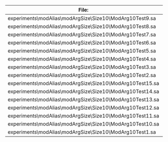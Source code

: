 File:|Version0|Version1|Version2
---|---|---|---
experiments\modAlias\modArgSize\Size10\ModArg10Test9.sa|56 KB|42 KB|30 KB
experiments\modAlias\modArgSize\Size10\ModArg10Test8.sa|56 KB|41 KB|30 KB
experiments\modAlias\modArgSize\Size10\ModArg10Test7.sa|51 KB|38 KB|29 KB
experiments\modAlias\modArgSize\Size10\ModArg10Test6.sa|58 KB|39 KB|29 KB
experiments\modAlias\modArgSize\Size10\ModArg10Test5.sa|53 KB|40 KB|29 KB
experiments\modAlias\modArgSize\Size10\ModArg10Test4.sa|49 KB|38 KB|29 KB
experiments\modAlias\modArgSize\Size10\ModArg10Test3.sa|60 KB|42 KB|30 KB
experiments\modAlias\modArgSize\Size10\ModArg10Test2.sa|58 KB|39 KB|30 KB
experiments\modAlias\modArgSize\Size10\ModArg10Test15.sa|56 KB|39 KB|30 KB
experiments\modAlias\modArgSize\Size10\ModArg10Test14.sa|54 KB|41 KB|30 KB
experiments\modAlias\modArgSize\Size10\ModArg10Test13.sa|55 KB|42 KB|30 KB
experiments\modAlias\modArgSize\Size10\ModArg10Test12.sa|51 KB|40 KB|29 KB
experiments\modAlias\modArgSize\Size10\ModArg10Test11.sa|55 KB|43 KB|30 KB
experiments\modAlias\modArgSize\Size10\ModArg10Test10.sa|56 KB|39 KB|30 KB
experiments\modAlias\modArgSize\Size10\ModArg10Test1.sa|57 KB|43 KB|31 KB

